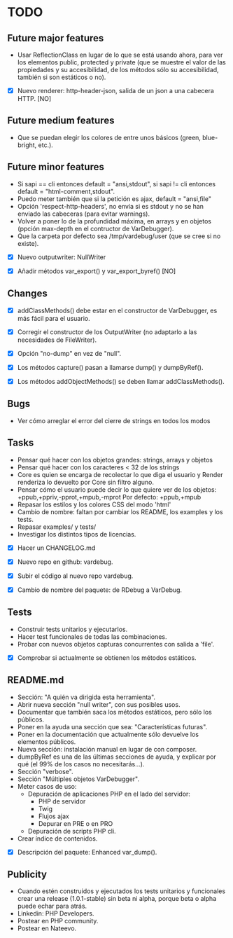 # TODO


## Future major features

 - Usar ReflectionClass en lugar de lo que se está usando ahora, para ver los elementos public, protected y private
   (que se muestre el valor de las propiedades y su accesibilidad, de los métodos sólo su accesibilidad, también
    si son estáticos o no).
 - [x] Nuevo renderer: http-header-json, salida de un json a una cabecera HTTP. [NO]


## Future medium features

 - Que se puedan elegir los colores de entre unos básicos (green, blue-bright, etc.).


## Future minor features

 - Si sapi == cli entonces default = "ansi,stdout", si sapi != cli entonces default = "html-comment,stdout".
 - Puedo meter también que si la petición es ajax, default = "ansi,file"
 - Opción 'respect-http-headers', no envía si es stdout y no se han enviado las cabeceras (para evitar warnings).
 - Volver a poner lo de la profundidad máxima, en arrays y en objetos (ppción max-depth en el contructor de VarDebugger).
 - Que la carpeta por defecto sea /tmp/vardebug/user (que se cree si no existe).
 - [x] Nuevo outputwriter: NullWriter
 - [x] Añadir métodos var_export() y var_export_byref() [NO]


## Changes

 - [x] addClassMethods() debe estar en el constructor de VarDebugger, es más fácil para el usuario.
 - [x] Corregir el constructor de los OutputWriter (no adaptarlo a las necesidades de FileWriter).
 - [x] Opción "no-dump" en vez de "null".
 - [x] Los métodos capture() pasan a llamarse dump() y dumpByRef().
 - [x] Los métodos addObjectMethods() se deben llamar addClassMethods().


## Bugs

 - Ver cómo arreglar el error del cierre de strings en todos los modos


## Tasks

 - Pensar qué hacer con los objetos grandes: strings, arrays y objetos
 - Pensar qué hacer con los caracteres < 32 de los strings
 - Core es quien se encarga de recolectar lo que diga el usuario y Render
   renderiza lo devuelto por Core sin filtro alguno.
 - Pensar cómo el usuario puede decir lo que quiere ver de los objetos:
   +ppub,+ppriv,-pprot,+mpub,-mprot
   Por defecto: +ppub,+mpub
 - Repasar los estilos y los colores CSS del modo 'html'
 - Cambio de nombre: faltan por cambiar los README, los examples y los tests.
 - Repasar examples/ y tests/
 - Investigar los distintos tipos de licencias.
 - [x] Hacer un CHANGELOG.md
 - [x] Nuevo repo en github: vardebug.
 - [x] Subir el código al nuevo repo vardebug.
 - [x] Cambio de nombre del paquete: de RDebug a VarDebug.
 

## Tests

 - Construir tests unitarios y ejecutarlos.
 - Hacer test funcionales de todas las combinaciones.
 - Probar con nuevos objetos capturas concurrentes con salida a 'file'.
 - [x] Comprobar si actualmente se obtienen los métodos estáticos.


## README.md

 - Sección: "A quién va dirigida esta herramienta".
 - Abrir nueva sección "null writer", con sus posibles usos.
 - Documentar que también saca los métodos estáticos, pero sólo los públicos.
 - Poner en la ayuda una sección que sea: "Características futuras".
 - Poner en la documentación que actualmente sólo devuelve los elementos públicos.
 - Nueva sección: instalación manual en lugar de con composer.
 - dumpByRef es una de las últimas secciones de ayuda, y explicar por qué (el 99% de los casos no necesitarás...).
 - Sección "verbose".
 - Sección "Múltiples objetos VarDebugger".
 - Meter casos de uso:
   - Depuración de aplicaciones PHP en el lado del servidor:
      - PHP de servidor
      - Twig
      - Flujos ajax
      - Depurar en PRE o en PRO
   - Depuración de scripts PHP cli.
 - Crear índice de contenidos.
 - [x] Descripción del paquete: Enhanced var_dump().


## Publicity

 - Cuando estén construidos y ejecutados los tests unitarios y funcionales crear una release (1.0.1-stable) sin beta
   ni alpha, porque beta o alpha puede echar para atrás.
 - Linkedin: PHP Developers.
 - Postear en PHP community.
 - Postear en Nateevo.
